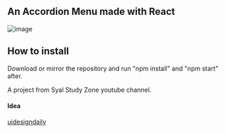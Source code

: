 ## An Accordion Menu made with React
![image](https://user-images.githubusercontent.com/68788167/206289930-53856c82-50d8-4c60-b0a3-2c1d21693741.png)



## How to install
Download or mirror the repository and run "npm install" and "npm start" after.

A project from Syal Study Zone youtube channel.

#### Idea

[uidesigndaily](https://uidesigndaily.com/posts/sketch-accordion-website-day-1175)

